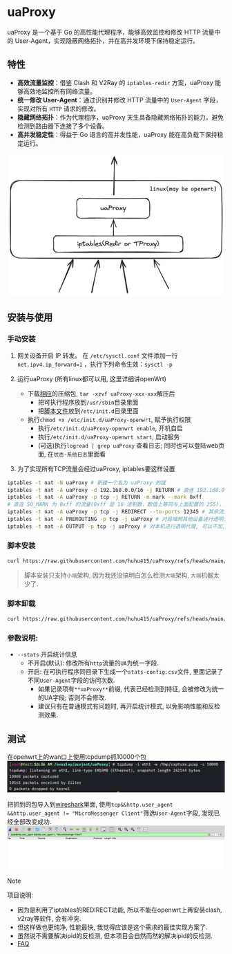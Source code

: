 # uaProxy

uaProxy 是一个基于 Go 的高性能代理程序，能够高效监控和修改 HTTP 流量中的 User-Agent，实现隐蔽网络拓扑，并在高并发环境下保持稳定运行。

## 特性

- **高效流量监控**：借鉴 Clash 和 V2Ray 的 `iptables-redir` 方案，uaProxy 能够高效地监控所有网络流量。
- **统一修改 User-Agent**：通过识别并修改 HTTP 流量中的 `User-Agent` 字段，实现对所有 `HTTP` 请求的修改。
- **隐藏网络拓扑**：作为代理程序，uaProxy 天生具备隐藏网络拓扑的能力，避免检测到路由器下连接了多个设备。
- **高并发稳定性**：得益于 Go 语言的高并发性能，uaProxy 能在高负载下保持稳定运行。

![uaProxy](assets/uaProxy.png)

## 安装与使用
### 手动安装
1. 网关设备开启 IP 转发。
在 `/etc/sysctl.conf` 文件添加一行 `net.ipv4.ip_forward=1` ，执行下列命令生效：`sysctl -p`

2. 运行uaProxy (所有linux都可以用, 这里详细讲openWrt)
    - 下载[相应](https://github.com/huhu415/uaProxy/releases)的压缩包, `tar -xzvf uaProxy-xxx-xxx`解压后
      - 把可执行程序放到`/usr/sbin`目录里面
      - 把[脚本文件](assets/uaProxy-openwrt)放到`/etc/init.d`目录里面
    - 执行`chmod +x /etc/init.d/uaProxy-openwrt`, 赋予执行权限
      - 执行`/etc/init.d/uaProxy-openwrt enable`, 开机自启
      - 执行`/etc/init.d/uaProxy-openwrt start`, 启动服务
      - (可选)执行`logread | grep uaProxy` 查看日志; 同时也可以登陆web页面, 在`状态-系统日志`里面看

3. 为了实现所有TCP流量会经过uaProxy, iptables要这样设置
```sh
iptables -t nat -N uaProxy # 新建一个名为 uaProxy 的链
iptables -t nat -A uaProxy -d 192.168.0.0/16 -j RETURN # 直连 192.168.0.0/16
iptables -t nat -A uaProxy -p tcp -j RETURN -m mark --mark 0xff
# 直连 SO_MARK 为 0xff 的流量(0xff 是 16 进制数，数值上等同与上面配置的 255)，此规则目的是避免代理本机(网关)流量出现回环问题
iptables -t nat -A uaProxy -p tcp -j REDIRECT --to-ports 12345 # 其余流量转发到 12345 端口（即 uaProxy默认开启的redir-port）
iptables -t nat -A PREROUTING -p tcp -j uaProxy # 对局域网其他设备进行透明代理
iptables -t nat -A OUTPUT -p tcp -j uaProxy # 对本机进行透明代理, 可以不加, 建议加
```

### 脚本安装
```sh
curl https://raw.githubusercontent.com/huhu415/uaProxy/refs/heads/main/assets/Install.sh | sh
```
> 脚本安装只支持`小端`架构, 因为我还没搞明白怎么检测`大端`架构, `大端`机器太少了.

### 脚本卸载
```sh
curl https://raw.githubusercontent.com/huhu415/uaProxy/refs/heads/main/assets/UnInstall.sh | sh
```

### 参数说明:
- `--stats` 开启统计信息
  - 不开启(默认): 修改所有`http`流量的`UA`为统一字段.
  - 开启: 在可执行程序同目录下生成一个`stats-config.csv`文件, 里面记录了不同`User-Agent`字段的访问次数.
    - 如果记录项有`**uaProxy**`前缀, 代表已经检测到特征, 会被修改为统一的UA字段; 否则不会修改.
    - 建议只有在普通模式有问题时, 再开启统计模式, 以免影响性能和反检测效果.


## 测试
在openwrt上的wan口上使用tcpdump抓10000个包
![](assets/tcpdumpCapture.png)

把抓到的包导入到[wireshark](https://www.wireshark.org/)里面,
使用`tcp&&http.user_agent &&http.user_agent != "MicroMessenger Client"`筛选`User-Agent`字段,
发现已经全部改变成功.
![](assets/wireshark.png)

> [!NOTE]
> 项目说明:
>
> - 因为是利用了iptables的REDIRECT功能, 所以不能在openwrt上再安装clash, v2ray等软件, 会有冲突.
> - 但这样做也更纯净, 性能最快, 我觉得应该是这个需求的最佳实现方案了.
> - 虽然说不需要解决ipid的反检测, 但本项目会自然而然的解决ipid的反检测.
> - [FAQ](assets/FAQ.md)
